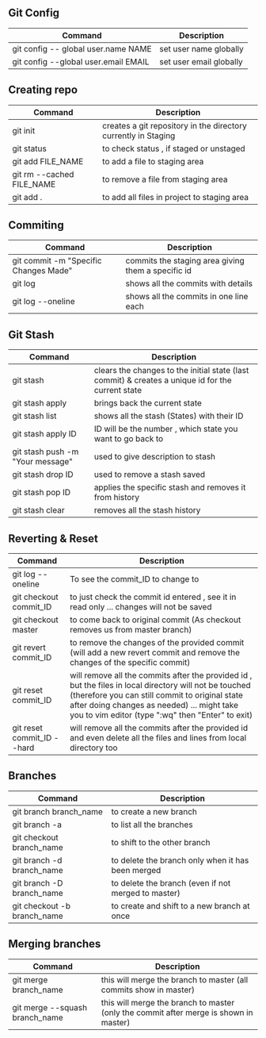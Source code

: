 ## Git Config

| Command                              | Description             |
| ------------------------------------ | ----------------------- |
| git config -- global user.name NAME  | set user name globally  |
| git config --global user.email EMAIL | set user email globally |

## Creating repo

| Command                   | Description                                                    |
| ------------------------- | -------------------------------------------------------------- |
| git init                  | creates a git repository in the directory currently in Staging |
| git status                | to check status , if staged or unstaged                        |
| git add FILE_NAME         | to add a file to staging area                                  |
| git rm --cached FILE_NAME | to remove a file from staging area                             |
| git add .                 | to add all files in project to staging area                    |

## Commiting

| Command                               | Description                                        |
| ------------------------------------- | -------------------------------------------------- |
| git commit -m "Specific Changes Made" | commits the staging area giving them a specific id |
| git log                               | shows all the commits with details                 |
| git log --oneline                     | shows all the commits in one line each             |

## Git Stash

| Command                          | Description                                                                                       |
| -------------------------------- | ------------------------------------------------------------------------------------------------- |
| git stash                        | clears the changes to the initial state (last commit) & creates a unique id for the current state |
| git stash apply                  | brings back the current state                                                                     |
| git stash list                   | shows all the stash (States) with their ID                                                        |
| git stash apply ID               | ID will be the number , which state you want to go back to                                        |
| git stash push -m "Your message" | used to give description to stash                                                                 |
| git stash drop ID                | used to remove a stash saved                                                                      |
| git stash pop ID                 | applies the specific stash and removes it from history                                            |
| git stash clear                  | removes all the stash history                                                                     |

## Reverting & Reset

| Command                    | Description                                                                                                                                                                                                                                                  |
| -------------------------- | ------------------------------------------------------------------------------------------------------------------------------------------------------------------------------------------------------------------------------------------------------------ |
| git log --oneline          | To see the commit_ID to change to                                                                                                                                                                                                                            |
| git checkout commit_ID     | to just check the commit id entered , see it in read only ... changes will not be saved                                                                                                                                                                      |
| git checkout master        | to come back to original commit (As checkout removes us from master branch)                                                                                                                                                                                  |
| git revert commit_ID       | to remove the changes of the provided commit (will add a new revert commit and remove the changes of the specific commit)                                                                                                                                    |
| git reset commit_ID        | will remove all the commits after the provided id , but the files in local directory will not be touched (therefore you can still commit to original state after doing changes as needed) ... might take you to vim editor (type ":wq" then "Enter" to exit) |
| git reset commit_ID --hard | will remove all the commits after the provided id and even delete all the files and lines from local directory too                                                                                                                                           |

## Branches

| Command                     | Description                                         |
| --------------------------- | --------------------------------------------------- |
| git branch branch_name      | to create a new branch                              |
| git branch -a               | to list all the branches                            |
| git checkout branch_name    | to shift to the other branch                        |
| git branch -d branch_name   | to delete the branch only when it has been merged   |
| git branch -D branch_name   | to delete the branch (even if not merged to master) |
| git checkout -b branch_name | to create and shift to a new branch at once         |

## Merging branches

| Command                        | Description                                                                           |
| ------------------------------ | ------------------------------------------------------------------------------------- |
| git merge branch_name          | this will merge the branch to master (all commits show in master)                     | automatic |
| git merge --squash branch_name | this will merge the branch to master (only the commit after merge is shown in master) | manual |
